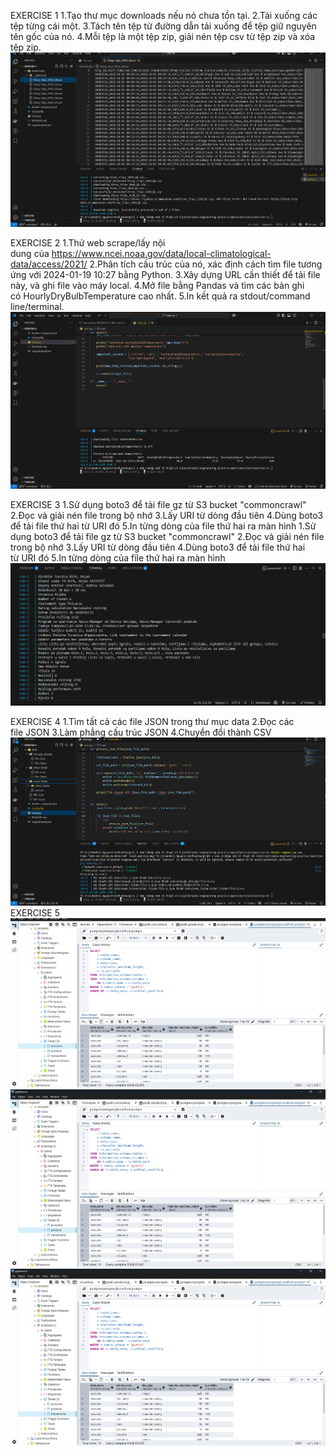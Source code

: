 EXERCISE 1
1.Tạo thư mục downloads nếu nó chưa tồn tại.
2.Tải xuống các tệp từng cái một.
3.Tách tên tệp từ đường dẫn tải xuống để tệp giữ nguyên tên gốc của nó.
4.Mỗi tệp là một tệp zip, giải nén tệp csv từ tệp zip và xóa tệp zip.
![Ảnh minh họa](./images/Picture1.png)

EXERCISE 2
1.Thử web scrape/lấy nội dung của https://www.ncei.noaa.gov/data/local-climatological-data/access/2021/
2.Phân tích cấu trúc của nó, xác định cách tìm file tương ứng với 2024-01-19 10:27 bằng Python.
3.Xây dựng URL cần thiết để tải file này, và ghi file vào máy local.
4.Mở file bằng Pandas và tìm các bản ghi có HourlyDryBulbTemperature cao nhất.
5.In kết quả ra stdout/command line/terminal.
![Ảnh minh họa](./images/Picture2.png)

EXERCISE 3
1.Sử dụng boto3 để tải file gz từ S3 bucket "commoncrawl"
2.Đọc và giải nén file trong bộ nhớ
3.Lấy URI từ dòng đầu tiên
4.Dùng boto3 để tải file thứ hai từ URI đó
5.In từng dòng của file thứ hai ra màn hình
1.Sử dụng boto3 để tải file gz từ S3 bucket "commoncrawl"
2.Đọc và giải nén file trong bộ nhớ
3.Lấy URI từ dòng đầu tiên
4.Dùng boto3 để tải file thứ hai từ URI đó
5.In từng dòng của file thứ hai ra màn hình
![Ảnh minh họa](./images/Picture3.png)

EXERCISE 4
1.Tìm tất cả các file JSON trong thư mục data
2.Đọc các file JSON
3.Làm phẳng cấu trúc JSON
4.Chuyển đổi thành CSV
![Ảnh minh họa](./images/Picture4.png)
EXERCISE 5
![Ảnh minh họa](./images/Picture5.1.png)
![Ảnh minh họa](./images/Picture5.2.png)
![Ảnh minh họa](./images/Picture5.3.png)
